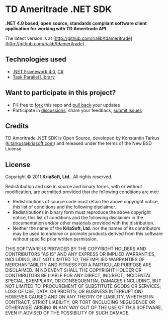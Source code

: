 ﻿TD Ameritrade .NET SDK
======================

**.NET 4.0 based, open source, standards compliant software client application for working with TD Ameritrade API.**

The latest version is at [http://github.com/rialib/tdameritrade](http://github.com/rialib/tdameritrade)

Technologies used
------------

 * [.NET Framework 4.0](http://msdn.microsoft.com/netframework), [C#](http://msdn.microsoft.com/vcsharp)
 * [Task Parallel Library](http://msdn.microsoft.com/en-us/library/dd460717.aspx)

Want to participate in this project?
------------------------------------

 * Fill free to [fork](https://github.com/rialib/tdameritrade) this repo and [pull back](https://github.com/rialib/tdameritrade/pull/new/master) your updates
 * Participate in [discussions](https://groups.google.com/forum/#!forum/tdasdk), share your feedback, [submit issues](https://github.com/rialib/tdameritrade/issues)
 
Credits
-------

TD Ameritrade .NET SDK is Open Source, developed by Konstantin Tarkus (k.tarkus@kriasoft.com) and released under the terms of the New BSD License.

License
-------

Copyright © 2011 **KriaSoft, Ltd.**. All rights reserved.

Redistribution and use in source and binary forms, with or without modification, are permitted provided that the following conditions are met:

* Redistributions of source code must retain the above copyright notice, this list of conditions and the following disclaimer.
* Redistributions in binary form must reproduce the above copyright notice, this list of conditions and the following disclaimer in the documentation and/or other materials provided with the distribution.
* Neither the name of the **KriaSoft, Ltd.** nor the names of its contributors may be used to endorse or promote products derived from this software without specific prior written permission.

THIS SOFTWARE IS PROVIDED BY THE COPYRIGHT HOLDERS AND CONTRIBUTORS "AS IS" AND ANY EXPRESS OR IMPLIED WARRANTIES, INCLUDING, BUT NOT LIMITED TO, THE IMPLIED WARRANTIES OF MERCHANTABILITY AND FITNESS FOR A PARTICULAR PURPOSE ARE DISCLAIMED. IN NO EVENT SHALL THE COPYRIGHT HOLDER OR CONTRIBUTORS BE LIABLE FOR ANY DIRECT, INDIRECT, INCIDENTAL, SPECIAL, EXEMPLARY, OR CONSEQUENTIAL DAMAGES (INCLUDING, BUT NOT LIMITED TO, PROCUREMENT OF SUBSTITUTE GOODS OR SERVICES; LOSS OF USE, DATA, OR PROFITS; OR BUSINESS INTERRUPTION) HOWEVER CAUSED AND ON ANY THEORY OF LIABILITY, WHETHER IN CONTRACT, STRICT LIABILITY, OR TORT (INCLUDING NEGLIGENCE OR OTHERWISE) ARISING IN ANY WAY OUT OF THE USE OF THIS SOFTWARE, EVEN IF ADVISED OF THE POSSIBILITY OF SUCH DAMAGE.